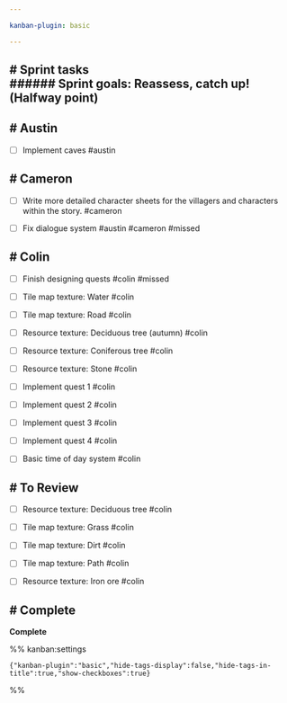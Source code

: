 ```yaml
---

kanban-plugin: basic

---
```


## # Sprint tasks<br>###### Sprint goals: Reassess, catch up! (Halfway point)



## # Austin

- [ ] Implement caves #austin


## # Cameron

- [ ] Write more detailed character sheets for the villagers and characters within the story. #cameron
- [ ] Fix dialogue system #austin  #cameron  #missed


## # Colin

- [ ] Finish designing quests #colin #missed
- [ ] Tile map texture: Water #colin
- [ ] Tile map texture: Road #colin
- [ ] Resource texture: Deciduous tree (autumn) #colin
- [ ] Resource texture: Coniferous tree #colin
- [ ] Resource texture: Stone #colin
- [ ] Implement quest 1 #colin
- [ ] Implement quest 2 #colin
- [ ] Implement quest 3 #colin
- [ ] Implement quest 4 #colin
- [ ] Basic time of day system #colin


## # To Review

- [ ] Resource texture: Deciduous tree #colin
- [ ] Tile map texture: Grass #colin
- [ ] Tile map texture: Dirt #colin
- [ ] Tile map texture: Path #colin
- [ ] Resource texture: Iron ore #colin


## # Complete

**Complete**




%% kanban:settings
```
{"kanban-plugin":"basic","hide-tags-display":false,"hide-tags-in-title":true,"show-checkboxes":true}
```
%%